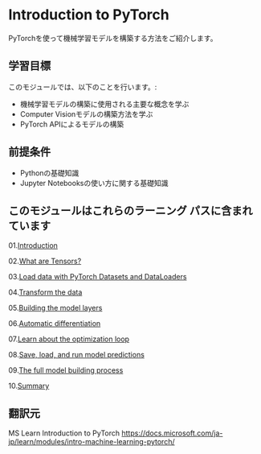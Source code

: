 # Introduction to PyTorch

PyTorchを使って機械学習モデルを構築する方法をご紹介します。

## 学習目標

このモジュールでは、以下のことを行います。:

* 機械学習モデルの構築に使用される主要な概念を学ぶ
* Computer Visionモデルの構築方法を学ぶ
* PyTorch APIによるモデルの構築

## 前提条件

* Pythonの基礎知識
* Jupyter Notebooksの使い方に関する基礎知識

## このモジュールはこれらのラーニング パスに含まれています

01.[Introduction](01.Introduction.md)

02.[What are Tensors?](02.What_are_Tensors.ipynb)

03.[Load data with PyTorch Datasets and DataLoaders](03.Load_data_with_PyTorch_Datasets_and_Dataloaders.ipynb)

04.[Transform the data](04.Transform_the_data.ipynb)

05.[Building the model layers]()

06.[Automatic differentiation]()

07.[Learn about the optimization loop]()

08.[Save, load, and run model predictions]()

09.[The full model building process]()

10.[Summary]()

## 翻訳元

MS Learn Introduction to PyTorch
<https://docs.microsoft.com/ja-jp/learn/modules/intro-machine-learning-pytorch/>
